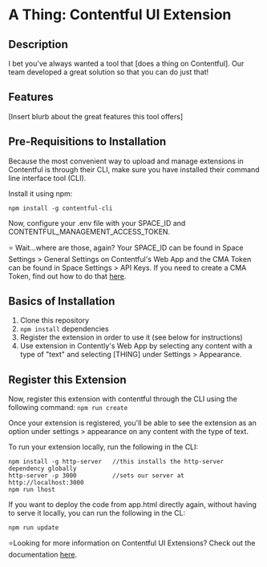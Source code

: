 # A Thing: Contentful UI Extension

## Description
I bet you've always wanted a tool that [does a thing on Contentful]. Our team developed a great solution so that you can do just that!  

## Features
[Insert blurb about the great features this tool offers]

## Pre-Requisitions to Installation
Because the most convenient way to upload and manage extensions in Contentful is through their CLI, make sure you have installed their command line interface tool (CLI).

Install it using npm:
```
npm install -g contentful-cli
```
Now, configure your .env file with your SPACE_ID and CONTENTFUL_MANAGEMENT_ACCESS_TOKEN.

⭐️ Wait...where are those, again? Your SPACE_ID can be found in Space Settings > General Settings on Contentful's Web App and the CMA Token can be found in Space Settings > API Keys. If you need to create a CMA Token, find out how to do that [here](https://www.contentful.com/developers/docs/references/authentication/#getting-an-oauth-token).

## Basics of Installation
1. Clone this repository
2. `npm install` dependencies
3. Register the extension in order to use it (see below for instructions)
4. Use extension in Contently's Web App by selecting any content with a type of "text" and selecting [THING] under Settings > Appearance.

## Register this Extension
Now, register this extension with contentful through the CLI using the following command:
 `npm run create`

 Once your extension is registered, you'll be able to see the extension as an option under settings > appearance on any content with the type of text.

To run your extension locally, run the following in the CLI:
```
npm install -g http-server   //this installs the http-server dependency globally
http-server -p 3000          //sets our server at http://localhost:3000
npm run lhost
```

If you want to deploy the code from app.html directly again, without having to serve it locally, you can run the following in the CL:
```
npm run update
```

⭐️Looking for more information on Contentful UI Extensions? Check out the documentation [here](https://www.contentful.com/developers/docs/references/content-management-api/#/reference/ui-extensions).

